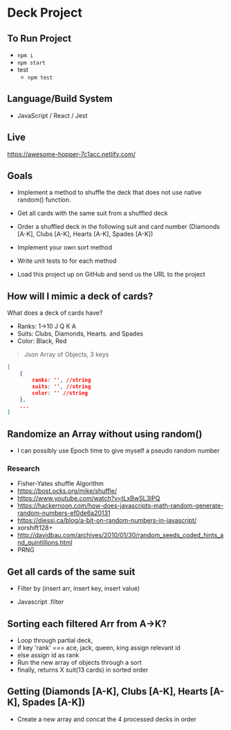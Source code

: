 # Deck Project

## To Run Project

- `npm i`
- `npm start`
- test
  - `npm test`

## Language/Build System

- JavaScript / React / Jest

## Live

https://awesome-hopper-7c1acc.netlify.com/

## Goals

- Implement a method to shuffle the deck that does not use native random() function. 

- Get all cards with the same suit from a shuffled deck 

- Order a shuffled deck in the following suit and card number (Diamonds [A-K], Clubs [A-K], Hearts [A-K], Spades [A-K]) 

- Implement your own sort method 

- Write unit tests to for each method

- Load this project up on GitHub and send us the URL to the project 

  

## How will I mimic a deck of cards?

What does a deck of cards have?

- Ranks: 1->10 J Q K A
- Suits: Clubs, Diamonds, Hearts. and Spades
- Color: Black, Red

> Json Array of Objects, 3 keys 

```json
[
    {
        ranks: '', //string
        suits: '', //string
        color: '' //string
    },
    ...
]
```

## Randomize an Array without using random()

- I can possibly use Epoch time to give myself a pseudo random number

### Research

- Fisher-Yates shuffle Algorithm
- https://bost.ocks.org/mike/shuffle/
- https://www.youtube.com/watch?v=tLxBwSL3lPQ
- https://hackernoon.com/how-does-javascripts-math-random-generate-random-numbers-ef0de6a20131
- https://diessi.ca/blog/a-bit-on-random-numbers-in-javascript/
- xorshift128+ 
- http://davidbau.com/archives/2010/01/30/random_seeds_coded_hints_and_quintillions.html
- PRNG

## Get all cards of the same suit

- Filter by (insert arr, insert key, insert value)

- Javascript .filter


## Sorting each filtered Arr from A->K?

- Loop through partial deck, 
- if key 'rank' === ace, jack, queen, king assign relevant id
- else assign id as rank
- Run the new array of objects through a sort
- finally, returns X suit(13 cards) in sorted order

## Getting (Diamonds [A-K], Clubs [A-K], Hearts [A-K], Spades [A-K]) 

- Create a new array and concat the 4 processed decks in order

  



